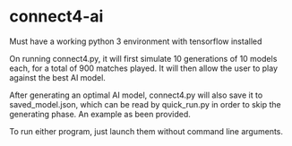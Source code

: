 # connect4-ai

Must have a working python 3 environment with tensorflow installed

On running connect4.py, it will first simulate 10 generations of 10 models each, for a total of 900 matches played.
It will then allow the user to play against the best AI model.

After generating an optimal AI model, connect4.py will also save it to saved_model.json, which can be read by quick_run.py in order to skip the generating phase.
An example as been provided.

To run either program, just launch them without command line arguments.
